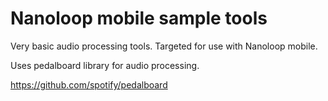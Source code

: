 # Nanoloop mobile sample tools

Very basic audio processing tools. Targeted for use with Nanoloop mobile.

Uses pedalboard library for audio processing.

https://github.com/spotify/pedalboard